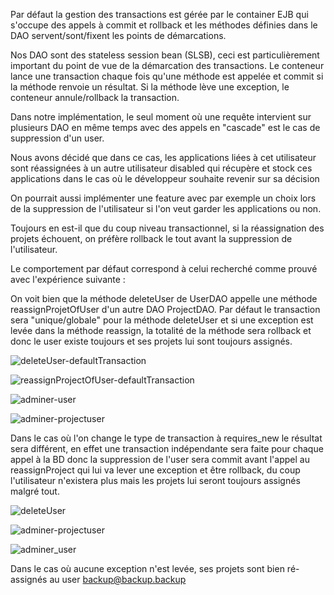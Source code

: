 Par défaut la gestion des transactions est gérée par le container EJB qui s'occupe des appels à commit et rollback et les méthodes définies dans le DAO servent/sont/fixent les points de démarcations.

Nos DAO sont des stateless session bean (SLSB), ceci est particulièrement important du point de vue de la démarcation des transactions. Le conteneur lance une transaction chaque fois qu'une méthode est appelée et commit si la méthode renvoie un résultat. Si la méthode lève une exception, le conteneur annule/rollback la transaction.

Dans notre implémentation, le seul moment où une requête intervient sur plusieurs DAO en même temps avec des appels en "cascade" est le cas de suppression d'un user.

Nous avons décidé que dans ce cas, les applications liées à cet utilisateur sont réassignées à un autre utilisateur disabled qui récupère et stock ces applications dans le cas où le développeur souhaite revenir sur sa décision

On pourrait aussi implémenter une feature avec par exemple un choix lors de la suppression de l'utilisateur si l'on veut garder les applications ou non.



Toujours en est-il que du coup niveau transactionnel, si la réassignation des projets échouent, on préfère rollback le tout avant la suppression de l'utilisateur.



Le comportement par défaut correspond à celui recherché comme prouvé avec l'expérience suivante :

On voit bien que la méthode deleteUser de UserDAO appelle une méthode reassignProjetOfUser d'un autre DAO ProjectDAO. Par défaut le transaction sera "unique/globale" pour la méthode deleteUser et si une exception est levée dans la méthode reassign, la totalité de la méthode sera rollback et donc le user existe toujours et ses projets lui sont toujours assignés.

![deleteUser-defaultTransaction](D:\Bibliothèque\Yannis\Desktop\HEIG-AMT\AMT-Projet-Off\AMT-Projet-Off\defaultTransaction\deleteUser-defaultTransaction.jpg)

![reassignProjectOfUser-defaultTransaction](D:\Bibliothèque\Yannis\Desktop\HEIG-AMT\AMT-Projet-Off\AMT-Projet-Off\defaultTransaction\reassignProjectOfUser-defaultTransaction.jpg)

![adminer-user](D:\Bibliothèque\Yannis\Desktop\HEIG-AMT\AMT-Projet-Off\AMT-Projet-Off\defaultTransaction\adminer-user.png)

![adminer-projectuser](D:\Bibliothèque\Yannis\Desktop\HEIG-AMT\AMT-Projet-Off\AMT-Projet-Off\defaultTransaction\adminer-projectuser.png)

Dans le cas où l'on change le type de transaction à requires_new le résultat sera différent, en effet une transaction indépendante sera faite pour chaque appel à la BD donc la suppression de l'user sera commit avant l'appel au reassignProject qui lui va lever une exception et être rollback, du coup l'utilisateur n'existera plus mais les projets lui seront toujours assignés malgré tout.

![deleteUser](D:\Bibliothèque\Yannis\Desktop\HEIG-AMT\AMT-Projet-Off\AMT-Projet-Off\requiresNew\deleteUser.png)

![adminer-projectuser](D:\Bibliothèque\Yannis\Desktop\HEIG-AMT\AMT-Projet-Off\AMT-Projet-Off\requiresNew\adminer-projectuser.png)

![adminer_user](D:\Bibliothèque\Yannis\Desktop\HEIG-AMT\AMT-Projet-Off\AMT-Projet-Off\requiresNew\adminer_user.png)



Dans le cas où aucune exception n'est levée, ses projets sont bien ré-assignés au user backup@backup.backup